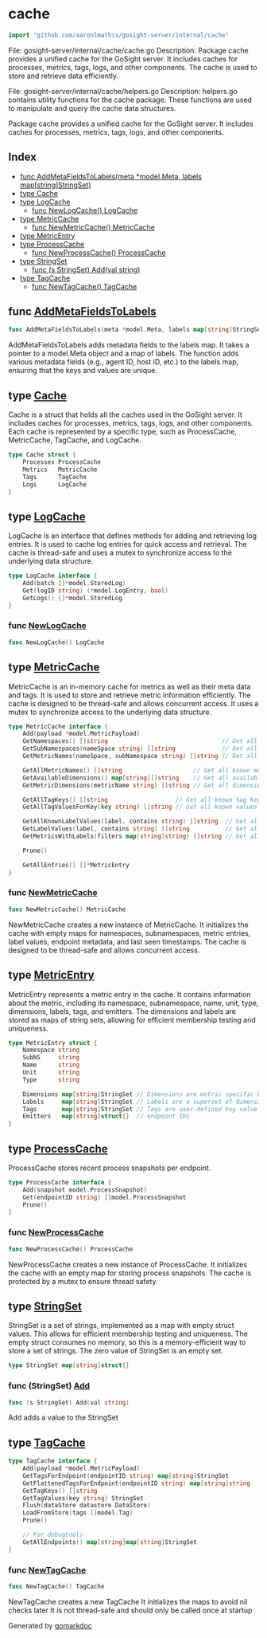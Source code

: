 <!-- Code generated by gomarkdoc. DO NOT EDIT -->

# cache

```go
import "github.com/aaronlmathis/gosight-server/internal/cache"
```

File: gosight\-server/internal/cache/cache.go Description: Package cache provides a unified cache for the GoSight server. It includes caches for processes, metrics, tags, logs, and other components. The cache is used to store and retrieve data efficiently.

File: gosight\-server/internal/cache/helpers.go Description: helpers.go contains utility functions for the cache package. These functions are used to manipulate and query the cache data structures.

Package cache provides a unified cache for the GoSight server. It includes caches for processes, metrics, tags, logs, and other components.

## Index

- [func AddMetaFieldsToLabels\(meta \*model.Meta, labels map\[string\]StringSet\)](<#AddMetaFieldsToLabels>)
- [type Cache](<#Cache>)
- [type LogCache](<#LogCache>)
  - [func NewLogCache\(\) LogCache](<#NewLogCache>)
- [type MetricCache](<#MetricCache>)
  - [func NewMetricCache\(\) MetricCache](<#NewMetricCache>)
- [type MetricEntry](<#MetricEntry>)
- [type ProcessCache](<#ProcessCache>)
  - [func NewProcessCache\(\) ProcessCache](<#NewProcessCache>)
- [type StringSet](<#StringSet>)
  - [func \(s StringSet\) Add\(val string\)](<#StringSet.Add>)
- [type TagCache](<#TagCache>)
  - [func NewTagCache\(\) TagCache](<#NewTagCache>)


<a name="AddMetaFieldsToLabels"></a>
## func [AddMetaFieldsToLabels](<https://github.com/aaronlmathis/gosight-server/blob/main/internal/cache/metrics.go#L438>)

```go
func AddMetaFieldsToLabels(meta *model.Meta, labels map[string]StringSet)
```

AddMetaFieldsToLabels adds metadata fields to the labels map. It takes a pointer to a model.Meta object and a map of labels. The function adds various metadata fields \(e.g., agent ID, host ID, etc.\) to the labels map, ensuring that the keys and values are unique.

<a name="Cache"></a>
## type [Cache](<https://github.com/aaronlmathis/gosight-server/blob/main/internal/cache/cache.go#L31-L42>)

Cache is a struct that holds all the caches used in the GoSight server. It includes caches for processes, metrics, tags, logs, and other components. Each cache is represented by a specific type, such as ProcessCache, MetricCache, TagCache, and LogCache.

```go
type Cache struct {
    Processes ProcessCache
    Metrics   MetricCache
    Tags      TagCache
    Logs      LogCache
}
```

<a name="LogCache"></a>
## type [LogCache](<https://github.com/aaronlmathis/gosight-server/blob/main/internal/cache/logcache.go#L34-L38>)

LogCache is an interface that defines methods for adding and retrieving log entries. It is used to cache log entries for quick access and retrieval. The cache is thread\-safe and uses a mutex to synchronize access to the underlying data structure.

```go
type LogCache interface {
    Add(batch []*model.StoredLog)
    Get(logID string) (*model.LogEntry, bool)
    GetLogs() []*model.StoredLog
}
```

<a name="NewLogCache"></a>
### func [NewLogCache](<https://github.com/aaronlmathis/gosight-server/blob/main/internal/cache/logcache.go#L50>)

```go
func NewLogCache() LogCache
```



<a name="MetricCache"></a>
## type [MetricCache](<https://github.com/aaronlmathis/gosight-server/blob/main/internal/cache/metrics.go#L39-L59>)

MetricCache is an in\-memory cache for metrics as well as their meta data and tags. It is used to store and retrieve metric information efficiently. The cache is designed to be thread\-safe and allows concurrent access. It uses a mutex to synchronize access to the underlying data structure.

```go
type MetricCache interface {
    Add(payload *model.MetricPayload)
    GetNamespaces() []string                                // Get all known namespaces
    GetSubNamespaces(nameSpace string) []string             // Get all subnamespaces for a namespace
    GetMetricNames(nameSpace, subNamespace string) []string // Get all metric names for Namespace+Subnamespace

    GetAllMetricNames() []string                    // Get all known metric names
    GetAvailableDimensions() map[string][]string    // Get all available dimensions (known)
    GetMetricDimensions(metricName string) []string // Get all dimension keys known for a metric

    GetAllTagKeys() []string                   // Get all known tag keys
    GetAllTagValuesForKey(key string) []string // Get all known values for tag key

    GetAllKnownLabelValues(label, contains string) []string  // Get all known values for a given label key (dimensions + tags) (optionally filtered)
    GetLabelValues(label, contains string) []string          // Get all label values for a known label (optionally filtered)
    GetMetricsWithLabels(filters map[string]string) []string // Get all metric names that match a given label filter

    Prune()

    GetAllEntries() []*MetricEntry
}
```

<a name="NewMetricCache"></a>
### func [NewMetricCache](<https://github.com/aaronlmathis/gosight-server/blob/main/internal/cache/metrics.go#L98>)

```go
func NewMetricCache() MetricCache
```

NewMetricCache creates a new instance of MetricCache. It initializes the cache with empty maps for namespaces, subnamespaces, metric entries, label values, endpoint metadata, and last seen timestamps. The cache is designed to be thread\-safe and allows concurrent access.

<a name="MetricEntry"></a>
## type [MetricEntry](<https://github.com/aaronlmathis/gosight-server/blob/main/internal/cache/metrics.go#L66-L77>)

MetricEntry represents a metric entry in the cache. It contains information about the metric, including its namespace, subnamespace, name, unit, type, dimensions, labels, tags, and emitters. The dimensions and labels are stored as maps of string sets, allowing for efficient membership testing and uniqueness.

```go
type MetricEntry struct {
    Namespace string
    SubNS     string
    Name      string
    Unit      string
    Type      string

    Dimensions map[string]StringSet // Dimensions are metric specific key value pairs, added by collectors
    Labels     map[string]StringSet // Labels are a superset of dimensions, including custom user-defined tags and meta fields
    Tags       map[string]StringSet // Tags are user-defined key value pairs, added by the user in the Meta
    Emitters   map[string]struct{}  // endpoint IDs
}
```

<a name="ProcessCache"></a>
## type [ProcessCache](<https://github.com/aaronlmathis/gosight-server/blob/main/internal/cache/processes.go#L34-L38>)

ProcessCache stores recent process snapshots per endpoint.

```go
type ProcessCache interface {
    Add(snapshot model.ProcessSnapshot)
    Get(endpointID string) []model.ProcessSnapshot
    Prune()
}
```

<a name="NewProcessCache"></a>
### func [NewProcessCache](<https://github.com/aaronlmathis/gosight-server/blob/main/internal/cache/processes.go#L51>)

```go
func NewProcessCache() ProcessCache
```

NewProcessCache creates a new instance of ProcessCache. It initializes the cache with an empty map for storing process snapshots. The cache is protected by a mutex to ensure thread safety.

<a name="StringSet"></a>
## type [StringSet](<https://github.com/aaronlmathis/gosight-server/blob/main/internal/cache/helpers.go#L33>)

StringSet is a set of strings, implemented as a map with empty struct values. This allows for efficient membership testing and uniqueness. The empty struct consumes no memory, so this is a memory\-efficient way to store a set of strings. The zero value of StringSet is an empty set.

```go
type StringSet map[string]struct{}
```

<a name="StringSet.Add"></a>
### func \(StringSet\) [Add](<https://github.com/aaronlmathis/gosight-server/blob/main/internal/cache/tags.go#L33>)

```go
func (s StringSet) Add(val string)
```

Add adds a value to the StringSet

<a name="TagCache"></a>
## type [TagCache](<https://github.com/aaronlmathis/gosight-server/blob/main/internal/cache/tags.go#L42-L54>)



```go
type TagCache interface {
    Add(payload *model.MetricPayload)
    GetTagsForEndpoint(endpointID string) map[string]StringSet
    GetFlattenedTagsForEndpoint(endpointID string) map[string]string
    GetTagKeys() []string
    GetTagValues(key string) StringSet
    Flush(dataStore datastore.DataStore)
    LoadFromStore(tags []model.Tag)
    Prune()

    // For debugtools
    GetAllEndpoints() map[string]map[string]StringSet
}
```

<a name="NewTagCache"></a>
### func [NewTagCache](<https://github.com/aaronlmathis/gosight-server/blob/main/internal/cache/tags.go#L75>)

```go
func NewTagCache() TagCache
```

NewTagCache creates a new TagCache It initializes the maps to avoid nil checks later It is not thread\-safe and should only be called once at startup

Generated by [gomarkdoc](<https://github.com/princjef/gomarkdoc>)
